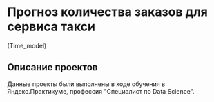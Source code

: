 # Прогноз количества заказов для сервиса такси
(Time_model)
## Описание проектов

Данные проекты были выполнены в ходе обучения в Яндекс.Практикуме, профессия "Специалист по Data Science".
